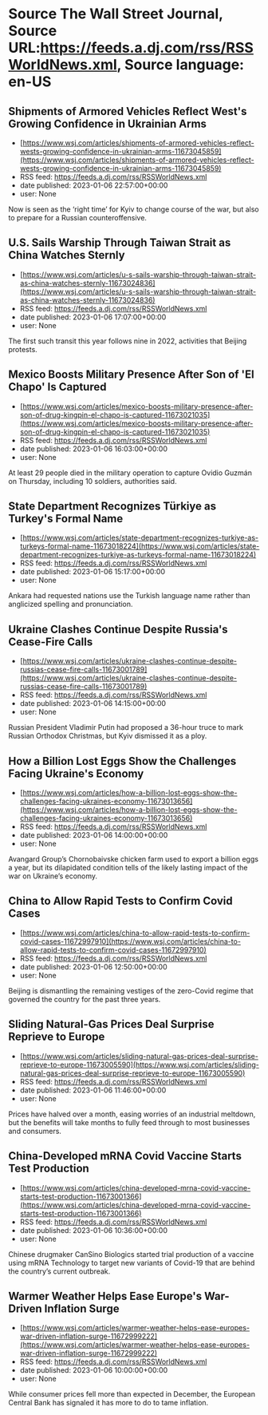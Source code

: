 # Source The Wall Street Journal, Source URL:https://feeds.a.dj.com/rss/RSSWorldNews.xml, Source language: en-US

## Shipments of Armored Vehicles Reflect West's Growing Confidence in Ukrainian Arms
 - [https://www.wsj.com/articles/shipments-of-armored-vehicles-reflect-wests-growing-confidence-in-ukrainian-arms-11673045859](https://www.wsj.com/articles/shipments-of-armored-vehicles-reflect-wests-growing-confidence-in-ukrainian-arms-11673045859)
 - RSS feed: https://feeds.a.dj.com/rss/RSSWorldNews.xml
 - date published: 2023-01-06 22:57:00+00:00
 - user: None

Now is seen as the ‘right time’ for Kyiv to change course of the war, but also to prepare for a Russian counteroffensive.

## U.S. Sails Warship Through Taiwan Strait as China Watches Sternly
 - [https://www.wsj.com/articles/u-s-sails-warship-through-taiwan-strait-as-china-watches-sternly-11673024836](https://www.wsj.com/articles/u-s-sails-warship-through-taiwan-strait-as-china-watches-sternly-11673024836)
 - RSS feed: https://feeds.a.dj.com/rss/RSSWorldNews.xml
 - date published: 2023-01-06 17:07:00+00:00
 - user: None

The first such transit this year follows nine in 2022, activities that Beijing protests.

## Mexico Boosts Military Presence After Son of 'El Chapo' Is Captured
 - [https://www.wsj.com/articles/mexico-boosts-military-presence-after-son-of-drug-kingpin-el-chapo-is-captured-11673021035](https://www.wsj.com/articles/mexico-boosts-military-presence-after-son-of-drug-kingpin-el-chapo-is-captured-11673021035)
 - RSS feed: https://feeds.a.dj.com/rss/RSSWorldNews.xml
 - date published: 2023-01-06 16:03:00+00:00
 - user: None

At least 29 people died in the military operation to capture Ovidio Guzmán on Thursday, including 10 soldiers, authorities said.

## State Department Recognizes Türkiye as Turkey's Formal Name
 - [https://www.wsj.com/articles/state-department-recognizes-turkiye-as-turkeys-formal-name-11673018224](https://www.wsj.com/articles/state-department-recognizes-turkiye-as-turkeys-formal-name-11673018224)
 - RSS feed: https://feeds.a.dj.com/rss/RSSWorldNews.xml
 - date published: 2023-01-06 15:17:00+00:00
 - user: None

Ankara had requested nations use the Turkish language name rather than anglicized spelling and pronunciation.

## Ukraine Clashes Continue Despite Russia's Cease-Fire Calls
 - [https://www.wsj.com/articles/ukraine-clashes-continue-despite-russias-cease-fire-calls-11673001789](https://www.wsj.com/articles/ukraine-clashes-continue-despite-russias-cease-fire-calls-11673001789)
 - RSS feed: https://feeds.a.dj.com/rss/RSSWorldNews.xml
 - date published: 2023-01-06 14:15:00+00:00
 - user: None

Russian President Vladimir Putin had proposed a 36-hour truce to mark Russian Orthodox Christmas, but Kyiv dismissed it as a ploy.

## How a Billion Lost Eggs Show the Challenges Facing Ukraine's Economy
 - [https://www.wsj.com/articles/how-a-billion-lost-eggs-show-the-challenges-facing-ukraines-economy-11673013656](https://www.wsj.com/articles/how-a-billion-lost-eggs-show-the-challenges-facing-ukraines-economy-11673013656)
 - RSS feed: https://feeds.a.dj.com/rss/RSSWorldNews.xml
 - date published: 2023-01-06 14:00:00+00:00
 - user: None

Avangard Group’s Chornobaivske chicken farm used to export a billion eggs a year, but its dilapidated condition tells of the likely lasting impact of the war on Ukraine’s economy.

## China to Allow Rapid Tests to Confirm Covid Cases
 - [https://www.wsj.com/articles/china-to-allow-rapid-tests-to-confirm-covid-cases-11672997910](https://www.wsj.com/articles/china-to-allow-rapid-tests-to-confirm-covid-cases-11672997910)
 - RSS feed: https://feeds.a.dj.com/rss/RSSWorldNews.xml
 - date published: 2023-01-06 12:50:00+00:00
 - user: None

Beijing is dismantling the remaining vestiges of the zero-Covid regime that governed the country for the past three years.

## Sliding Natural-Gas Prices Deal Surprise Reprieve to Europe
 - [https://www.wsj.com/articles/sliding-natural-gas-prices-deal-surprise-reprieve-to-europe-11673005590](https://www.wsj.com/articles/sliding-natural-gas-prices-deal-surprise-reprieve-to-europe-11673005590)
 - RSS feed: https://feeds.a.dj.com/rss/RSSWorldNews.xml
 - date published: 2023-01-06 11:46:00+00:00
 - user: None

Prices have halved over a month, easing worries of an industrial meltdown, but the benefits will take months to fully feed through to most businesses and consumers.

## China-Developed mRNA Covid Vaccine Starts Test Production
 - [https://www.wsj.com/articles/china-developed-mrna-covid-vaccine-starts-test-production-11673001366](https://www.wsj.com/articles/china-developed-mrna-covid-vaccine-starts-test-production-11673001366)
 - RSS feed: https://feeds.a.dj.com/rss/RSSWorldNews.xml
 - date published: 2023-01-06 10:36:00+00:00
 - user: None

Chinese drugmaker CanSino Biologics started trial production of a vaccine using mRNA Technology to target new variants of Covid-19 that are behind the country’s current outbreak.

## Warmer Weather Helps Ease Europe's War-Driven Inflation Surge
 - [https://www.wsj.com/articles/warmer-weather-helps-ease-europes-war-driven-inflation-surge-11672999222](https://www.wsj.com/articles/warmer-weather-helps-ease-europes-war-driven-inflation-surge-11672999222)
 - RSS feed: https://feeds.a.dj.com/rss/RSSWorldNews.xml
 - date published: 2023-01-06 10:00:00+00:00
 - user: None

While consumer prices fell more than expected in December, the European Central Bank has signaled it has more to do to tame inflation.
